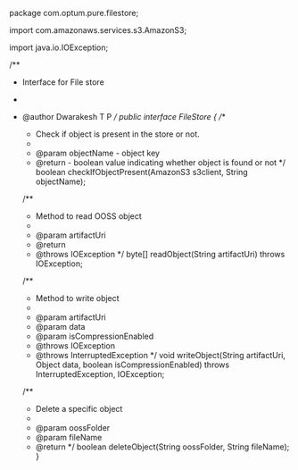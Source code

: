 package com.optum.pure.filestore;

import com.amazonaws.services.s3.AmazonS3;

import java.io.IOException;

/**
 * Interface for File store
 *
 * @author Dwarakesh T P
 */
public interface FileStore {
    /**
     * Check if object is present in the store or not.
     *
     * @param objectName - object key
     * @return - boolean value indicating whether object is found or not
     */
    boolean checkIfObjectPresent(AmazonS3 s3client, String objectName);

    /**
     * Method to read OOSS object
     *
     * @param artifactUri
     * @return
     * @throws IOException
     */
    byte[] readObject(String artifactUri) throws IOException;

    /**
     * Method to write object
     *
     * @param artifactUri
     * @param data
     * @param isCompressionEnabled
     * @throws IOException
     * @throws InterruptedException
     */
    void writeObject(String artifactUri, Object data, boolean isCompressionEnabled) throws InterruptedException, IOException;

    /**
     * Delete a specific object
     *
     * @param oossFolder
     * @param fileName
     * @return
     */
    boolean deleteObject(String oossFolder, String fileName);
}
